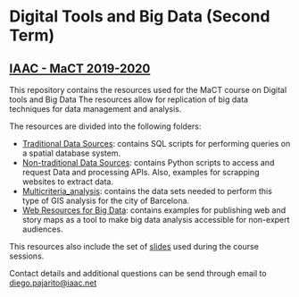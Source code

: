 # Digital Tools and Big Data (Second Term)
## [IAAC - MaCT 2019-2020](http://www.iaacblog.com/programs/courses/mact/2019-2020-mact01/)
This repository contains the resources used for the MaCT course on Digital tools and Big Data
The resources allow for replication of big data techniques for data management and analysis.

The resources are divided into the following folders:
* [Traditional Data Sources](a_Traditional_Data_Sources): contains SQL scripts for performing queries on a spatial database system.
* [Non-traditional Data Sources](b_Non_Traditional_Data_Sources): contains Python scripts to access and request Data and processing APIs. Also, examples for scrapping websites to extract data.
* [Multicriteria_analysis](c_multicriteria_analysis): contains the data sets needed to perform this type of GIS analysis for the city of Barcelona.
* [Web Resources for Big Data](d_web_resouces_for_big_data): contains examples for publishing web and story maps as a tool to make big data analysis accessible for non-expert audiences.

This resources also include the set of [slides](slides) used during the course sessions.

Contact details and additional questions can be send through email to diego.pajarito@iaac.net  
